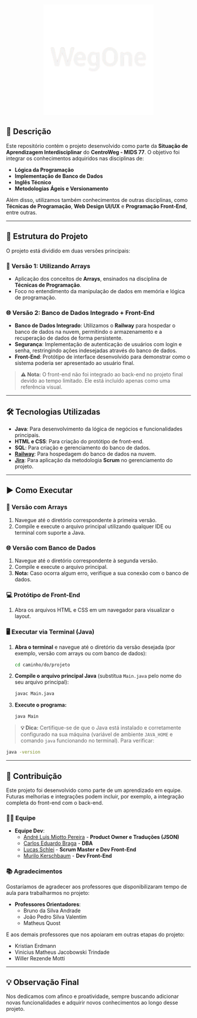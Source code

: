 
<p align="center">
  <img src="/versao final/frontend/imagens/logoTransparente.png" alt="Logo do Projeto" width="300">
</p>

## 📝 Descrição
Este repositório contém o projeto desenvolvido como parte da **Situação de Aprendizagem Interdisciplinar** do **CentroWeg - MIDS 77**. O objetivo foi integrar os conhecimentos adquiridos nas disciplinas de:

- **Lógica da Programação**
- **Implementação de Banco de Dados**
- **Inglês Técnico**
- **Metodologias Ágeis e Versionamento**

Além disso, utilizamos também conhecimentos de outras disciplinas, como **Técnicas de Programação**, **Web Design UI/UX** e **Programação Front-End**, entre outras.

---

## 📂 Estrutura do Projeto

O projeto está dividido em duas versões principais:

### 🧮 **Versão 1: Utilizando Arrays**
- Aplicação dos conceitos de **Arrays**, ensinados na disciplina de **Técnicas de Programação**.
- Foco no entendimento da manipulação de dados em memória e lógica de programação.

### 🌐 **Versão 2: Banco de Dados Integrado + Front-End**
- **Banco de Dados Integrado**: Utilizamos o **Railway** para hospedar o banco de dados na nuvem, permitindo o armazenamento e a recuperação de dados de forma persistente.
- **Segurança**: Implementação de autenticação de usuários com login e senha, restringindo ações indesejadas através do banco de dados.
- **Front-End**: Protótipo de interface desenvolvido para demonstrar como o sistema poderia ser apresentado ao usuário final.

> **⚠ Nota:** O front-end não foi integrado ao back-end no projeto final devido ao tempo limitado. Ele está incluído apenas como uma referência visual.

---

## 🛠️ Tecnologias Utilizadas

- **Java**: Para desenvolvimento da lógica de negócios e funcionalidades principais.
- **HTML e CSS**: Para criação do protótipo de front-end.
- **SQL**: Para criação e gerenciamento do banco de dados.
- **[Railway](https://railway.com/)**: Para hospedagem do banco de dados na nuvem.
- **[Jira](https://wegone.atlassian.net/jira/software/projects/SCRUM/summary)**: Para aplicação da metodologia **Scrum** no gerenciamento do projeto.

---

## ▶️ Como Executar

### 🧮 **Versão com Arrays**
1. Navegue até o diretório correspondente à primeira versão.
2. Compile e execute o arquivo principal utilizando qualquer IDE ou terminal com suporte a Java.

### 🌐 **Versão com Banco de Dados**
1. Navegue até o diretório correspondente à segunda versão.
2. Compile e execute o arquivo principal.
3. **Nota:** Caso ocorra algum erro, verifique a sua conexão com o banco de dados.

### 💻 **Protótipo de Front-End**
1. Abra os arquivos HTML e CSS em um navegador para visualizar o layout.

### 🖥️ **Executar via Terminal (Java)**
1. **Abra o terminal** e navegue até o diretório da versão desejada (por exemplo, versão com arrays ou com banco de dados):
   ```bash
   cd caminho/do/projeto
   ```

2. **Compile o arquivo principal Java** (substitua `Main.java` pelo nome do seu arquivo principal):
   ```bash
   javac Main.java
   ```

3. **Execute o programa:**
   ```bash
   java Main
   ```

> **💡 Dica:** Certifique-se de que o Java está instalado e corretamente configurado na sua máquina (variável de ambiente `JAVA_HOME` e comando `java` funcionando no terminal). Para verificar:
   ```bash
   java -version
   ```

---

## 🤝 Contribuição

Este projeto foi desenvolvido como parte de um aprendizado em equipe. Futuras melhorias e integrações podem incluir, por exemplo, a integração completa do front-end com o back-end.

### 👨‍💻 **Equipe**
- **Equipe Dev**:
  - <a href="https://github.com/andrMiotto" target="_blank">André Luis Miotto Pereira</a> - **Product Owner e Traduções (JSON)**
  - <a href="https://github.com/CaduBraga" target="_blank">Carlos Eduardo Braga</a> - **DBA**
  - <a href="https://github.com/lucasschlei" target="_blank">Lucas Schlei</a> - **Scrum Master e Dev Front-End**
  - <a href="https://github.com/Murilo2901" target="_blank">Murilo Kerschbaum</a> - **Dev Front-End**

### 📚 **Agradecimentos**
Gostaríamos de agradecer aos professores que disponibilizaram tempo de aula para trabalharmos no projeto:

- **Professores Orientadores**:
  - Bruno da Silva Andrade
  - João Pedro Silva Valentim
  - Matheus Quost

E aos demais professores que nos apoiaram em outras etapas do projeto:

- Kristian Erdmann 
- Vinicius Matheus Jacobowski Trindade
- Willer Rezende Motti

---

## 💡 Observação Final

Nos dedicamos com afinco e proatividade, sempre buscando adicionar novas funcionalidades e adquirir novos conhecimentos ao longo desse projeto.
